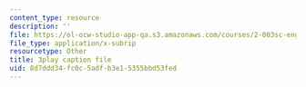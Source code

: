 ```yaml
---
content_type: resource
description: ''
file: https://ol-ocw-studio-app-qa.s3.amazonaws.com/courses/2-003sc-engineering-dynamics-fall-2011/8d7ddd34fc0c5adfb3e15355bbd53fed_iMz0LiqjFmE.vtt
file_type: application/x-subrip
resourcetype: Other
title: 3play caption file
uid: 8d7ddd34-fc0c-5adf-b3e1-5355bbd53fed
---
```

